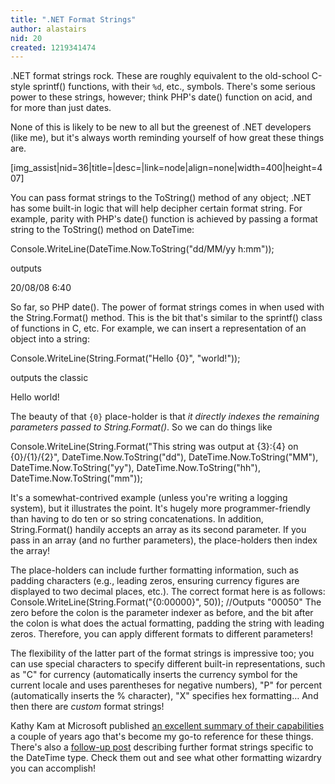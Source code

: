 ```yaml
---
title: ".NET Format Strings"
author: alastairs
nid: 20
created: 1219341474
---
```

.NET format strings rock.  These are roughly equivalent to the old-school C-style sprintf() functions, with their <code>%d</code>, etc., symbols.  There's some serious power to these strings, however; think PHP's date() function on acid, and for more than just dates.

None of this is likely to be new to all but the greenest of .NET developers (like me), but it's always worth reminding yourself of how great these things are.

[img_assist|nid=36|title=|desc=|link=node|align=none|width=400|height=407]
<!--break-->
You can pass format strings to the ToString() method of any object; .NET has some built-in logic that will help decipher certain format string.  For example, parity with PHP's date() function is achieved by passing a format string to the ToString() method on DateTime:

<blockcode language="csharp">
Console.WriteLine(DateTime.Now.ToString("dd/MM/yy h:mm"));
</blockcode>

outputs

<blockcode>20/08/08 6:40</blockcode>

So far, so PHP date().  The power of format strings comes in when used with the String.Format() method.  This is the bit that's similar to the sprintf() class of functions in C, etc.  For example, we can insert a representation of an object into a string:

<blockcode language="csharp">
Console.WriteLine(String.Format("Hello {0}", "world!"));
</blockcode>

outputs the classic

<blockcode>Hello world!</blockcode>

The beauty of that <code>{0}</code> place-holder is that <em>it directly indexes the remaining parameters passed to String.Format()</em>.  So we can do things like

<blockcode language="csharp">
Console.WriteLine(String.Format("This string was output at {3}:{4} on {0}/{1}/{2}",
    DateTime.Now.ToString("dd"), DateTime.Now.ToString("MM"), 
    DateTime.Now.ToString("yy"), DateTime.Now.ToString("hh"), 
    DateTime.Now.ToString("mm"));    
</blockcode>

It's a somewhat-contrived example (unless you're writing a logging system), but it illustrates the point.  It's hugely more programmer-friendly than having to do ten or so string concatenations.  In addition, String.Format() handily accepts an array as its second parameter.  If you pass in an array (and no further parameters), the place-holders then index the array!

The place-holders can include further formatting information, such as padding characters (e.g., leading zeros, ensuring currency figures are displayed to two decimal places, etc.).  The correct format here is as follows:
<blockcode lang="csharp">
Console.WriteLine(String.Format("{0:00000}", 50));      //Outputs "00050"
</blockcode>
The zero before the colon is the parameter indexer as before, and the bit after the colon is what does the actual formatting, padding the string with leading zeros.  Therefore, you can apply different formats to different parameters!

The flexibility of the latter part of the format strings is impressive too; you can use special characters to specify different built-in representations, such as "C" for currency (automatically inserts the currency symbol for the current locale and uses parentheses for negative numbers), "P" for percent (automatically inserts the % character), "X" specifies hex formatting&hellip;  And then there are <em>custom</em> format strings!

Kathy Kam at Microsoft published <a href="http://blogs.msdn.com/kathykam/archive/2006/03/29/564426.aspx" title=".NET Format String 101">an excellent summary of their capabilities</a> a couple of years ago that's become my go-to reference for these things.  There's also a <a href="http://blogs.msdn.com/kathykam/archive/2006/09/29/.NET-Format-String-102_3A00_-DateTime-Format-String.aspx" title=".NET Format String 102: DateTime Format String">follow-up post</a> describing further format strings specific to the DateTime type.  Check them out and see what other formatting wizardry you can accomplish!
